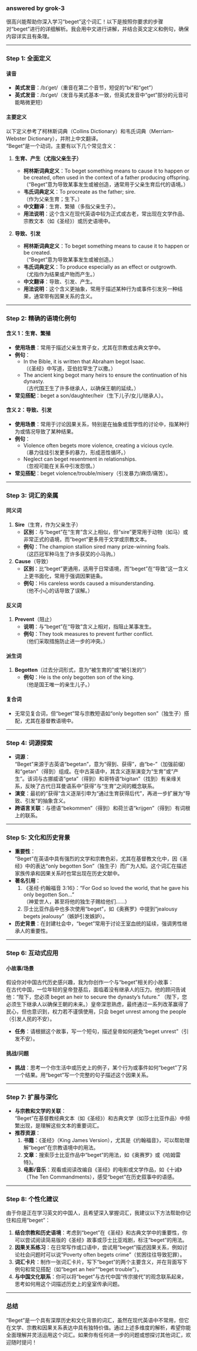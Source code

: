 ### answered by grok-3
很高兴能帮助你深入学习“beget”这个词汇！以下是按照你要求的步骤对“beget”进行的详细解析。我会用中文进行讲解，并结合英文定义和例句，确保内容详实且有条理。

---

### Step 1: 全面定义
#### 读音
- **美式发音**：/bɪˈɡet/（重音在第二个音节，短促的“bi”和“get”）
- **英式发音**：/bɪˈɡet/（发音与美式基本一致，但英式发音中“get”部分的元音可能略微更短）

#### 主要定义
以下定义参考了柯林斯词典（Collins Dictionary）和韦氏词典（Merriam-Webster Dictionary），并附上中文翻译。  
“Beget”是一个动词，主要有以下几个常见含义：

1. **生育、产生（尤指父亲生子）**  
   - **柯林斯词典定义**：To beget something means to cause it to happen or be created, often used in the context of a father producing offspring.  
     （“Beget”意为导致某事发生或被创造，通常用于父亲生育后代的语境。）  
   - **韦氏词典定义**：To procreate as the father; sire.  
     （作为父亲生育；生下。）  
   - **中文翻译**：生育、繁殖（多指父亲生子）。  
   - **用法说明**：这个含义在现代英语中较为正式或古老，常出现在文学作品、宗教文本（如《圣经》）或历史语境中。

2. **导致、引发**  
   - **柯林斯词典定义**：To beget something means to cause it to happen or be created.  
     （“Beget”意为导致某事发生或被创造。）  
   - **韦氏词典定义**：To produce especially as an effect or outgrowth.  
     （尤指作为结果或产物而产生。）  
   - **中文翻译**：导致、引发、产生。  
   - **用法说明**：这个含义更抽象，常用于描述某种行为或事件引发另一种结果，通常带有因果关系的含义。

---

### Step 2: 精确的语境化例句
#### 含义 1：生育、繁殖
- **使用场景**：常用于描述父亲生育子女，尤其在宗教或古典文学中。  
- **例句**：  
  - In the Bible, it is written that Abraham begot Isaac.  
    （《圣经》中写道，亚伯拉罕生了以撒。）  
  - The ancient king begot many heirs to ensure the continuation of his dynasty.  
    （古代国王生了许多继承人，以确保王朝的延续。）  
- **常见搭配**：beget a son/daughter/heir（生下儿子/女儿/继承人）。

#### 含义 2：导致、引发
- **使用场景**：常用于讨论因果关系，特别是在抽象或哲学性的讨论中，指某种行为或情况导致了某种结果。  
- **例句**：  
  - Violence often begets more violence, creating a vicious cycle.  
    （暴力往往引发更多的暴力，形成恶性循环。）  
  - Neglect can beget resentment in relationships.  
    （忽视可能在关系中引发怨恨。）  
- **常见搭配**：beget violence/trouble/misery（引发暴力/麻烦/痛苦）。

---

### Step 3: 词汇的亲属
#### 同义词
1. **Sire**（生育，作为父亲生子）  
   - **区别**：与“beget”在“生育”含义上相似，但“sire”更常用于动物（如马）或非常正式的语境，而“beget”更多用于文学或宗教文本。  
   - **例句**：The champion stallion sired many prize-winning foals.  
     （这匹冠军种马生了许多获奖的小马驹。）
2. **Cause**（导致）  
   - **区别**：比“beget”更通用，适用于日常语境，而“beget”在“导致”这一含义上更书面化，常用于强调因果链条。  
   - **例句**：His careless words caused a misunderstanding.  
     （他不小心的话导致了误解。）

#### 反义词
1. **Prevent**（阻止）  
   - **说明**：与“beget”在“导致”含义上相对，指阻止某事发生。  
   - **例句**：They took measures to prevent further conflict.  
     （他们采取措施防止进一步的冲突。）

#### 派生词
1. **Begotten**（过去分词形式，意为“被生育的”或“被引发的”）  
   - **例句**：He is the only begotten son of the king.  
     （他是国王唯一的亲生儿子。）

#### 复合词
- 无常见复合词，但“beget”常与宗教短语如“only begotten son”（独生子）搭配，尤其在基督教语境中。

---

### Step 4: 词源探索
- **词源**：  
  “Beget”来源于古英语“begetan”，意为“得到、获得”，由“be-”（加强前缀）和“getan”（得到）组成。在中古英语中，其含义逐渐演变为“生育”或“产生”。该词与古挪威语“geta”（得到）和哥特语“bigitan”（找到）有亲缘关系，反映了古代日耳曼语系中“获得”与“生育”之间的概念联系。  
- **演变**：最初的“获得”含义逐渐引申为“通过生育获得后代”，再进一步扩展为“导致、引发”的抽象含义。  
- **跨语言关联**：与德语“bekommen”（得到）和荷兰语“krijgen”（得到）有词根上的联系。

---

### Step 5: 文化和历史背景
- **重要性**：  
  “Beget”在英语中具有强烈的文学和宗教色彩，尤其在基督教文化中，因《圣经》中的表达“only begotten Son”（独生子）而广为人知。这个词汇在描述家族传承和因果关系时也常出现在历史文献中。  
- **著名引用**：  
  1. 《圣经·约翰福音 3:16》：“For God so loved the world, that he gave his only begotten Son...”  
     （神爱世人，甚至将他的独生子赐给他们……）  
  2. 莎士比亚作品中也多次使用“beget”，如《奥赛罗》中提到“jealousy begets jealousy”（嫉妒引发嫉妒）。  
- **历史背景**：在封建社会中，“beget”常用于讨论王室血统的延续，强调男性继承人的重要性。

---

### Step 6: 互动式应用
#### 小故事/场景
假设你对中国古代历史感兴趣，我为你创作一个与“beget”相关的小故事：  
在古代中国，一位年轻的皇帝登基后，面临着没有继承人的压力。他的顾问告诫他：“陛下，您必须 beget an heir to secure the dynasty’s future.” （陛下，您必须生下继承人以确保王朝的未来。）皇帝深思熟虑，最终通过一系列改革赢得了民心，但也意识到，权力若不谨慎使用，只会 beget unrest among the people （引发人民的不安）。  
- **任务**：请根据这个故事，写一个短句，描述皇帝如何避免“beget unrest”（引发不安）。

#### 挑战/问题
- **挑战**：思考一个你生活中或历史上的例子，某个行为或事件如何“beget”了另一个结果。用“beget”写一个完整的句子描述这个因果关系。

---

### Step 7: 扩展与深化
- **与宗教和文学的关联**：  
  “Beget”在基督教经典文本（如《圣经》）和古典文学（如莎士比亚作品）中频繁出现，是理解这些文本的重要词汇。  
- **推荐资源**：  
  1. **书籍**：《圣经》（King James Version），尤其是《约翰福音》，可以帮助理解“beget”在宗教语境中的用法。  
  2. **文章**：搜索莎士比亚作品中“beget”的用法，如《奥赛罗》或《哈姆雷特》。  
  3. **电影/音乐**：观看或阅读改编自《圣经》的电影或文学作品，如《十诫》（The Ten Commandments），感受“beget”在历史叙事中的语感。

---

### Step 8: 个性化建议
由于你是正在学习英文的中国人，且希望深入掌握词汇，我建议以下方法帮助你记住和应用“beget”：  
1. **结合宗教和历史语境**：考虑到“beget”在《圣经》和古典文学中的重要性，你可以尝试阅读简易版的《圣经》故事或莎士比亚戏剧，标注“beget”的用法。  
2. **因果关系练习**：在日常写作或口语中，尝试用“beget”描述因果关系，例如讨论社会问题时可以说“Poverty often begets crime”（贫困往往导致犯罪）。  
3. **词汇卡片**：制作一张词汇卡片，写下“beget”的两个主要含义，并在背面写下例句和常见搭配（如“beget an heir”“beget trouble”）。  
4. **与中国文化联系**：你可以将“beget”与古代中国“传宗接代”的观念联系起来，思考如何用这个词描述历史上的皇室传承问题。

---

### 总结
“Beget”是一个具有深厚历史和文化背景的词汇，虽然在现代英语中不常用，但它在文学、宗教和因果关系表达中具有独特价值。通过上述多维度的解析，希望你能全面理解并灵活运用这个词汇。如果你有任何进一步的问题或想探讨其他词汇，欢迎随时提问！
